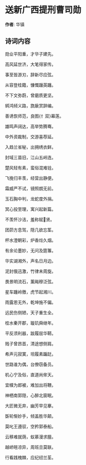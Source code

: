 # 送新广西提刑曹司勋

**作者**: 华镇

## 诗词内容

勋业平阳重，才华子建先。

高风延世济，大笔得家传。

事至皆游刃，辞新尽应弦。

从容登桂籍，慷慨躐英躔。

不下文弥蔚，曾磨质更坚。

鹓鸿倾义路，旒扆赏辞编。

善诱恢师范，良图{忄双}幕莲。

雄鸣声阔达，高举势腾骞。

中外资裁制，交游喜荐延。

入趋兰省秘，出拥绣衣鲜。

封域三苗旧，江山五岭连。

楚风轻有素，蛮俗混难铨。

飞挽归丰羡，经营出静便。

霜威严不试，镜照朗无前。

玉石胸中判，龙蛇度外捐。

冥心投至理，寓兴起新篇。

不羡怀沙洁，羞称赋𫛳贤。

团茆方息驾，隠几欲忘筌。

杯水澄朝彩，炉香炷久烟。

有余论墨妙，无问及筳篿。

华实湖湘外，声名日月边。

泥封俄迅激，竹律未周旋。

畏景明流石，薰飚穆泛弦。

星车躔岭徼，虎节起湘川。

雨露恩无外，乾坤施不偏。

远民伤侧陋，天子重生全。

桂水秦开郡，璇玑舜继年。

平反须利器，跋履屈华鞯。

贱子曾昂首，清途想侧肩。

希声元寂寞，坦履素蹁跹。

世路谁为偶，台僚窃备员。

机心宁及俗，直道尚侔天。

宜幞为郎被，难加出将鞭。

神栖南郭隠，心醉北窗眠。

大匠微无弃，幽芳早见搴。

斲轮惭妙手，倾盖胜华颠。

莫叱王遵驭，空矜郭泰船。

云移难就荫，蚁慕漫求膻。

越峤暄凉异，周班旦莫联。

行看践槐棘，应纪纫兰荃。

